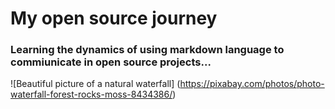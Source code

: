 # My open source journey
### Learning the dynamics of using markdown language to commiunicate in open source projects...
![Beautiful picture of a natural waterfall] (https://pixabay.com/photos/photo-waterfall-forest-rocks-moss-8434386/)

